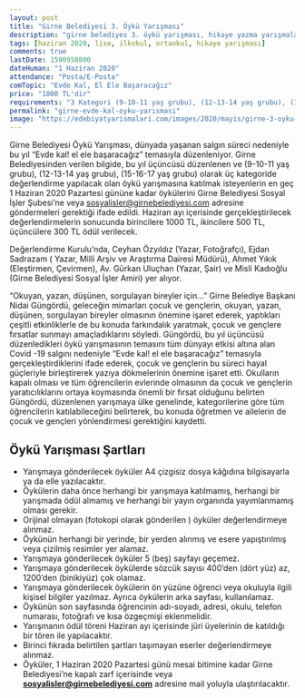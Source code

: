```yaml
---
layout: post
title: "Girne Belediyesi 3. Öykü Yarışması"
description: "girne belediyes 3. öykü yarışması, hikaye yazma yarışmaları"
tags: [haziran 2020, lise, ilkokul, ortaokul, hikaye yarışması]
comments: true
lastDate: 1590958800    
dateHuman: "1 Haziran 2020"
attendance: "Posta/E-Posta"
comTopic: "Evde Kal, El Ele Başaracağız"
price: "1800 TL'dir"
requirements: "3 Kategori (9-10-11 yaş grubu), (12-13-14 yaş grubu), (15-16-17 yaş grubu)"
permalink: "girne-evde-kal-oyku-yarismasi"
image: "https://edebiyatyarismalari.com/images/2020/mayis/girne-3-oyku-yarismasi.jpg"
---
```


Girne Belediyesi Öykü Yarışması, dünyada yaşanan salgın süreci nedeniyle bu yıl “Evde kal! el ele başaracağız” temasıyla düzenleniyor.
Girne Belediyesinden verilen bilgide, bu yıl üçüncüsü düzenlenen ve (9-10-11 yaş grubu), (12-13-14 yaş grubu), (15-16-17 yaş grubu) olarak üç kategoride değerlendirme yapılacak olan öykü yarışmasına katılmak isteyenlerin en geç 1 Haziran 2020 Pazartesi gününe kadar öykülerini Girne Belediyesi Sosyal İşler Şubesi’ne veya sosyalisler@girnebelediyesi.com adresine göndermeleri gerektiği ifade edildi. Haziran ayı içerisinde gerçekleştirilecek değerlendirmelerin sonucunda birincilere 1000 TL, ikincilere 500 TL, üçüncülere 300 TL ödül verilecek.  

Değerlendirme Kurulu’nda, Ceyhan Özyıldız (Yazar, Fotoğrafçı), Ejdan Sadrazam ( Yazar, Milli Arşiv ve Araştırma Dairesi Müdürü), Ahmet Yıkık (Eleştirmen, Çevirmen), Av. Gürkan Uluçhan (Yazar, Şair) ve Misli Kadıoğlu (Girne Belediyesi Sosyal İşler Amiri) yer alıyor.  

“Okuyan, yazan, düşünen, sorgulayan bireyler için…”
Girne Belediye Başkanı Nidai Güngördü, geleceğin mimarları çocuk ve gençlerin, okuyan, yazan, düşünen, sorgulayan bireyler olmasının önemine işaret ederek, yaptıkları çeşitli etkinliklerle de bu konuda farkındalık yaratmak, çocuk ve gençlere fırsatlar sunmayı amaçladıklarını söyledi. Güngördü, bu yıl üçüncüsü düzenledikleri öykü yarışmasının temasını tüm dünyayı etkisi altına alan Covid -19 salgını nedeniyle “Evde kal! el ele başaracağız” temasıyla gerçekleştirdiklerini ifade ederek, çocuk ve gençlerin bu süreci hayal güçleriyle birleştirerek yazıya dökmelerinin önemine işaret etti. 
Okulların kapalı olması ve tüm öğrencilerin evlerinde olmasının da çocuk ve gençlerin yaratıcılıklarını ortaya koymasında önemli bir fırsat olduğunu belirten Güngördü, düzenlenen yarışmaya ülke genelinde, kategorilerine göre tüm öğrencilerin katılabileceğini belirterek, bu konuda öğretmen ve ailelerin de çocuk ve gençleri yönlendirmesi gerektiğini kaydetti.

## Öykü Yarışması Şartları
- Yarışmaya gönderilecek öyküler A4 çizgisiz dosya kâğıdına bilgisayarla ya da elle yazılacaktır.
- Öykülerin daha önce herhangi bir yarışmaya katılmamış, herhangi bir yarışmada ödül almamış ve herhangi bir yayın organında yayımlanmamış olması gerekir.
- Orijinal olmayan (fotokopi olarak gönderilen ) öyküler değerlendirmeye alınmaz.
- Öykünün herhangi bir yerinde, bir yerden alınmış ve esere yapıştırılmış veya çizilmiş resimler yer alamaz.
- Yarışmaya gönderilecek öyküler 5 (beş) sayfayı geçemez.
- Yarışmaya gönderilecek öykülerde sözcük sayısı 400’den (dört yüz) az, 1200’den (binikiyüz) çok olamaz.
- Yarışmaya gönderilecek öykülerin ön yüzüne öğrenci veya okuluyla ilgili kişisel bilgiler yazılmaz. Ayrıca öykülerin arka sayfası, kullanılamaz.
- Öykünün son sayfasında öğrencinin adı-soyadı, adresi, okulu, telefon numarası, fotoğrafı ve kısa özgeçmişi eklenmelidir.
- Yarışmanın ödül töreni Haziran ayı içerisinde jüri üyelerinin de katıldığı bir tören ile yapılacaktır.
- Birinci fıkrada belirtilen şartları taşımayan eserler değerlendirmeye alınmaz.
- Öyküler, 1 Haziran 2020 Pazartesi günü mesai bitimine kadar Girne Belediyesi’ne kapalı zarf içerisinde veya **sosyalisler@girnebelediyesi.com** adresine mail yoluyla ulaştırılacaktır.
